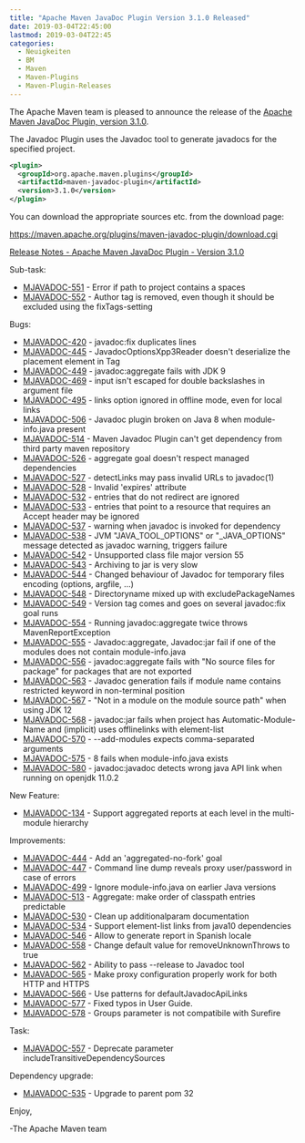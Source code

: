 ```yaml
---
title: "Apache Maven JavaDoc Plugin Version 3.1.0 Released"
date: 2019-03-04T22:45:00
lastmod: 2019-03-04T22:45
categories:
  - Neuigkeiten
  - BM
  - Maven
  - Maven-Plugins
  - Maven-Plugin-Releases
---
```

The Apache Maven team is pleased to announce the release of the 
[Apache Maven JavaDoc Plugin, version 3.1.0](https://maven.apache.org/plugins/maven-javadoc-plugin).

The Javadoc Plugin uses the Javadoc tool to generate javadocs for the
specified project. 


```xml
<plugin>
  <groupId>org.apache.maven.plugins</groupId>
  <artifactId>maven-javadoc-plugin</artifactId>
  <version>3.1.0</version>
</plugin>
```

You can download the appropriate sources etc. from the download page:

https://maven.apache.org/plugins/maven-javadoc-plugin/download.cgi

<!-- more -->

[Release Notes - Apache Maven JavaDoc Plugin - Version 3.1.0](https://issues.apache.org/jira/secure/ReleaseNote.jspa?projectId=12317529&version=12343313)

Sub-task:

 * [MJAVADOC-551](https://issues.apache.org/jira/browse/MJAVADOC-551) - Error if path to project contains a spaces
 * [MJAVADOC-552](https://issues.apache.org/jira/browse/MJAVADOC-552) - Author tag is removed, even though it should be excluded using the fixTags-setting

Bugs:

 * [MJAVADOC-420](https://issues.apache.org/jira/browse/MJAVADOC-420) - javadoc:fix duplicates lines
 * [MJAVADOC-445](https://issues.apache.org/jira/browse/MJAVADOC-445) - JavadocOptionsXpp3Reader doesn't deserialize the placement element in Tag
 * [MJAVADOC-449](https://issues.apache.org/jira/browse/MJAVADOC-449) - javadoc:aggregate fails with JDK 9
 * [MJAVADOC-469](https://issues.apache.org/jira/browse/MJAVADOC-469) - <additionalOption> input isn't escaped for double backslashes in argument file
 * [MJAVADOC-495](https://issues.apache.org/jira/browse/MJAVADOC-495) - links option ignored in offline mode, even for local links
 * [MJAVADOC-506](https://issues.apache.org/jira/browse/MJAVADOC-506) - Javadoc plugin broken on Java 8 when module-info.java present
 * [MJAVADOC-514](https://issues.apache.org/jira/browse/MJAVADOC-514) - Maven Javadoc Plugin can't get dependency from third party maven repository
 * [MJAVADOC-526](https://issues.apache.org/jira/browse/MJAVADOC-526) - aggregate goal doesn't respect managed dependencies
 * [MJAVADOC-527](https://issues.apache.org/jira/browse/MJAVADOC-527) - detectLinks may pass invalid URLs to javadoc(1)
 * [MJAVADOC-528](https://issues.apache.org/jira/browse/MJAVADOC-528) - Invalid 'expires' attribute
 * [MJAVADOC-532](https://issues.apache.org/jira/browse/MJAVADOC-532) - <link> entries that do not redirect are ignored
 * [MJAVADOC-533](https://issues.apache.org/jira/browse/MJAVADOC-533) - <link> entries that point to a resource that requires an Accept header may be ignored
 * [MJAVADOC-537](https://issues.apache.org/jira/browse/MJAVADOC-537) - warning when javadoc is invoked for dependency
 * [MJAVADOC-538](https://issues.apache.org/jira/browse/MJAVADOC-538) - JVM "JAVA_TOOL_OPTIONS" or "_JAVA_OPTIONS" message detected as javadoc warning, triggers failure
 * [MJAVADOC-542](https://issues.apache.org/jira/browse/MJAVADOC-542) - Unsupported class file major version 55
 * [MJAVADOC-543](https://issues.apache.org/jira/browse/MJAVADOC-543) - Archiving to jar is very slow
 * [MJAVADOC-544](https://issues.apache.org/jira/browse/MJAVADOC-544) - Changed behaviour of Javadoc for temporary files encoding (options, argfile, ...)
 * [MJAVADOC-548](https://issues.apache.org/jira/browse/MJAVADOC-548) - Directoryname mixed up with excludePackageNames
 * [MJAVADOC-549](https://issues.apache.org/jira/browse/MJAVADOC-549) - Version tag comes and goes on several javadoc:fix goal runs
 * [MJAVADOC-554](https://issues.apache.org/jira/browse/MJAVADOC-554) - Running javadoc:aggregate twice throws MavenReportException
 * [MJAVADOC-555](https://issues.apache.org/jira/browse/MJAVADOC-555) - Javadoc:aggregate, Javadoc:jar fail if one of the modules does not contain module-info.java
 * [MJAVADOC-556](https://issues.apache.org/jira/browse/MJAVADOC-556) - javadoc:aggregate fails with "No source files for package" for packages that are not exported
 * [MJAVADOC-563](https://issues.apache.org/jira/browse/MJAVADOC-563) - Javadoc generation fails if module name contains restricted keyword in non-terminal position
 * [MJAVADOC-567](https://issues.apache.org/jira/browse/MJAVADOC-567) - "Not in a module on the module source path" when using JDK 12
 * [MJAVADOC-568](https://issues.apache.org/jira/browse/MJAVADOC-568) - javadoc:jar fails when project has Automatic-Module-Name and (implicit) uses offlinelinks with element-list
 * [MJAVADOC-570](https://issues.apache.org/jira/browse/MJAVADOC-570) - --add-modules expects comma-separated arguments
 * [MJAVADOC-575](https://issues.apache.org/jira/browse/MJAVADOC-575) - <source>8</source> fails when module-info.java exists
 * [MJAVADOC-580](https://issues.apache.org/jira/browse/MJAVADOC-580) - javadoc:javadoc detects wrong java API link when running on openjdk 11.0.2

New Feature:

 * [MJAVADOC-134](https://issues.apache.org/jira/browse/MJAVADOC-134) - Support aggregated reports at each level in the multi-module hierarchy

Improvements:

 * [MJAVADOC-444](https://issues.apache.org/jira/browse/MJAVADOC-444) - Add an 'aggregated-no-fork' goal
 * [MJAVADOC-447](https://issues.apache.org/jira/browse/MJAVADOC-447) - Command line dump reveals proxy user/password in case of errors
 * [MJAVADOC-499](https://issues.apache.org/jira/browse/MJAVADOC-499) - Ignore module-info.java on earlier Java versions
 * [MJAVADOC-513](https://issues.apache.org/jira/browse/MJAVADOC-513) - Aggregate: make order of classpath entries predictable
 * [MJAVADOC-530](https://issues.apache.org/jira/browse/MJAVADOC-530) - Clean up additionalparam documentation
 * [MJAVADOC-534](https://issues.apache.org/jira/browse/MJAVADOC-534) - Support element-list links from java10 dependencies
 * [MJAVADOC-546](https://issues.apache.org/jira/browse/MJAVADOC-546) - Allow to generate report in Spanish locale
 * [MJAVADOC-558](https://issues.apache.org/jira/browse/MJAVADOC-558) - Change default value for removeUnknownThrows to true
 * [MJAVADOC-562](https://issues.apache.org/jira/browse/MJAVADOC-562) - Ability to pass --release to Javadoc tool
 * [MJAVADOC-565](https://issues.apache.org/jira/browse/MJAVADOC-565) - Make proxy configuration properly work for both HTTP and HTTPS
 * [MJAVADOC-566](https://issues.apache.org/jira/browse/MJAVADOC-566) - Use patterns for defaultJavadocApiLinks
 * [MJAVADOC-577](https://issues.apache.org/jira/browse/MJAVADOC-577) - Fixed typos in User Guide.
 * [MJAVADOC-578](https://issues.apache.org/jira/browse/MJAVADOC-578) - Groups parameter is not compatibile with Surefire

Task:

 * [MJAVADOC-557](https://issues.apache.org/jira/browse/MJAVADOC-557) - Deprecate parameter includeTransitiveDependencySources

Dependency upgrade:

 * [MJAVADOC-535](https://issues.apache.org/jira/browse/MJAVADOC-535) - Upgrade to parent pom 32



Enjoy,

-The Apache Maven team 
